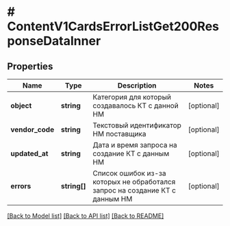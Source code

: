 # # ContentV1CardsErrorListGet200ResponseDataInner

## Properties

Name | Type | Description | Notes
------------ | ------------- | ------------- | -------------
**object** | **string** | Категория для который создавалось КТ с данной НМ | [optional]
**vendor_code** | **string** | Текстовый идентификатор НМ поставщика | [optional]
**updated_at** | **string** | Дата и время запроса на создание КТ с данным НМ | [optional]
**errors** | **string[]** | Список ошибок из-за которых не обработался запрос на создание КТ с данным НМ | [optional]

[[Back to Model list]](../../README.md#models) [[Back to API list]](../../README.md#endpoints) [[Back to README]](../../README.md)
